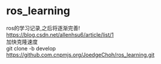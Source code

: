 # ros_learning
ros的学习记录,之后将逐渐完善!  
https://blog.csdn.net/allenhsu6/article/list/1  
加快克隆速度  
git clone -b develop https://github.com.cnpmjs.org/JoedgeChoh/ros_learning.git

